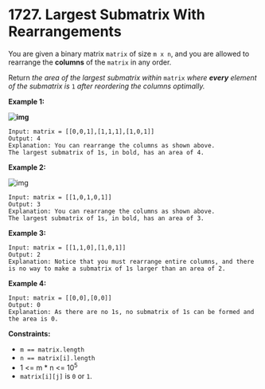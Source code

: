 # 1727. Largest Submatrix With Rearrangements

You are given a binary matrix `matrix` of size `m x n`, and you are allowed to rearrange the **columns** of the `matrix` in any order.

Return *the area of the largest submatrix within* `matrix` *where **every** element of the submatrix is* `1` *after reordering the columns optimally.*

 

**Example 1:**

**![img](https://assets.leetcode.com/uploads/2020/12/29/screenshot-2020-12-30-at-40536-pm.png)**

```
Input: matrix = [[0,0,1],[1,1,1],[1,0,1]]
Output: 4
Explanation: You can rearrange the columns as shown above.
The largest submatrix of 1s, in bold, has an area of 4.
```

**Example 2:**

![img](https://assets.leetcode.com/uploads/2020/12/29/screenshot-2020-12-30-at-40852-pm.png)

```
Input: matrix = [[1,0,1,0,1]]
Output: 3
Explanation: You can rearrange the columns as shown above.
The largest submatrix of 1s, in bold, has an area of 3.
```

**Example 3:**

```
Input: matrix = [[1,1,0],[1,0,1]]
Output: 2
Explanation: Notice that you must rearrange entire columns, and there is no way to make a submatrix of 1s larger than an area of 2.
```

**Example 4:**

```
Input: matrix = [[0,0],[0,0]]
Output: 0
Explanation: As there are no 1s, no submatrix of 1s can be formed and the area is 0.
```

 

**Constraints:**

- `m == matrix.length`
- `n == matrix[i].length`
- 1 <= m * n <= 10<sup>5</sup>
- `matrix[i][j]` is `0` or `1`.